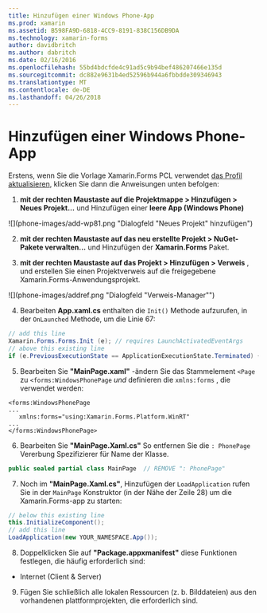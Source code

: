 ```yaml
---
title: Hinzufügen einer Windows Phone-App
ms.prod: xamarin
ms.assetid: B598FA9D-6818-4CC9-8191-838C156DB9DA
ms.technology: xamarin-forms
author: davidbritch
ms.author: dabritch
ms.date: 02/16/2016
ms.openlocfilehash: 55bd4bdcfde4c91ad5c9b94bef486207466e135d
ms.sourcegitcommit: dc882e9631b4ed52596b944a6fbbdde309346943
ms.translationtype: MT
ms.contentlocale: de-DE
ms.lasthandoff: 04/26/2018
---
```

# <a name="adding-a-windows-phone-app"></a>Hinzufügen einer Windows Phone-App


Erstens, wenn Sie die Vorlage Xamarin.Forms PCL verwendet [das Profil aktualisieren](~/xamarin-forms/platform/windows/installation/index.md), klicken Sie dann die Anweisungen unten befolgen:

1. **mit der rechten Maustaste auf die Projektmappe > Hinzufügen > Neues Projekt...**  und Hinzufügen einer **leere App (Windows Phone)**

  ![](phone-images/add-wp81.png "Dialogfeld "Neues Projekt" hinzufügen")

2. **mit der rechten Maustaste auf das neu erstellte Projekt > NuGet-Pakete verwalten...**  und Hinzufügen der **Xamarin.Forms** Paket.

3. **mit der rechten Maustaste auf das Projekt > Hinzufügen > Verweis** , und erstellen Sie einen Projektverweis auf die freigegebene Xamarin.Forms-Anwendungsprojekt.

  ![](phone-images/addref.png "Dialogfeld "Verweis-Manager"")

4. Bearbeiten **App.xaml.cs** enthalten die `Init()` Methode aufzurufen, in der `OnLaunched` Methode, um die Linie 67:

```csharp
// add this line
Xamarin.Forms.Forms.Init (e); // requires LaunchActivatedEventArgs
// above this existing line
if (e.PreviousExecutionState == ApplicationExecutionState.Terminated) {}
```

 5. Bearbeiten Sie **"MainPage.xaml"** -ändern Sie das Stammelement `<Page` zu `<forms:WindowsPhonePage` *und* definieren die `xmlns:forms` , die verwendet werden:

```xaml
<forms:WindowsPhonePage
...
   xmlns:forms="using:Xamarin.Forms.Platform.WinRT"
...
</forms:WindowsPhonePage>
```

 6. Bearbeiten Sie **"MainPage.Xaml.cs"** So entfernen Sie die `: PhonePage` Vererbung Spezifizierer für Name der Klasse.

```csharp
public sealed partial class MainPage  // REMOVE ": PhonePage"
```

 7. Noch im **"MainPage.Xaml.cs"**, Hinzufügen der `LoadApplication` rufen Sie in der `MainPage` Konstruktor (in der Nähe der Zeile 28) um die Xamarin.Forms-app zu starten:

```csharp
// below this existing line
this.InitializeComponent();
// add this line
LoadApplication(new YOUR_NAMESPACE.App());
```

8. Doppelklicken Sie auf **"Package.appxmanifest"** diese Funktionen festlegen, die häufig erforderlich sind:

  * Internet (Client & Server)

9. Fügen Sie schließlich alle lokalen Ressourcen (z. b. Bilddateien) aus den vorhandenen plattformprojekten, die erforderlich sind.

